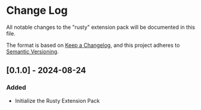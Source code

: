 # Change Log

All notable changes to the "rusty" extension pack will be documented in this file.

The format is based on [Keep a Changelog](https://keepachangelog.com),
and this project adheres to [Semantic Versioning](https://semver.org).

## [0.1.0] - 2024-08-24

### Added

- Initialize the Rusty Extension Pack
